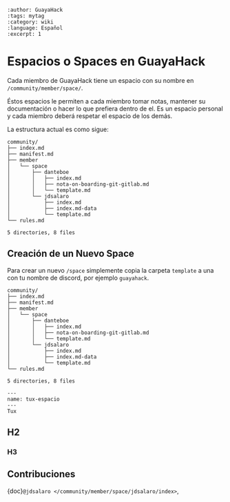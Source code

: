 ```{post} 2023-06-30
:author: GuayaHack
:tags: mytag
:category: wiki
:language: Español
:excerpt: 1
```

# Espacios o Spaces en GuayaHack

Cada miembro de GuayaHack tiene un espacio con su nombre en `/community/member/space/`. 

Éstos espacios le permiten a cada miembro tomar notas, mantener su documentación o hacer lo que prefiera dentro de el. Es un espacio personal y cada miembro deberá respetar el espacio de los demás.

La estructura actual es como sigue:

```console
community/
├── index.md
├── manifest.md
├── member
│   └── space
│       ├── danteboe
│       │   ├── index.md
│       │   ├── nota-on-boarding-git-gitlab.md
│       │   └── template.md
│       └── jdsalaro
│           ├── index.md
│           ├── index.md-data
│           └── template.md
└── rules.md

5 directories, 8 files
```

## Creación de un Nuevo Space

Para crear un nuevo `/space` simplemente copia la carpeta `template` a una con tu nombre de discord, por ejemplo `guayahack`.

```console
community/
├── index.md
├── manifest.md
├── member
│   └── space
│       ├── danteboe
│       │   ├── index.md
│       │   ├── nota-on-boarding-git-gitlab.md
│       │   └── template.md
│       └── jdsalaro
│           ├── index.md
│           ├── index.md-data
│           └── template.md
└── rules.md

5 directories, 8 files
```


```{figure} template.md-data/tux.png
---
name: tux-espacio
---
Tux
```



## H2

### H3

## Contribuciones 

{doc}`@jdsalaro </community/member/space/jdsalaro/index>`,

